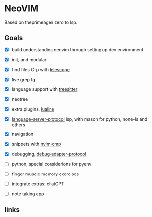 # NeoVIM

Based on theprimeagen zero to lsp.


## Goals

- [x] build understanding neovim through setting up dev environment
- [x] init, and modular
- [x] find files C-p with [telescope]
- [x] live grep <leader>fg
- [x] language support with [treesitter]
- [x] neotree
- [x] extra plugins, [lualine]
- [x] [language-server-protocol] lsp, with mason for python, none-ls and others
- [x] navigation
- [x] snippets with [nvim-cmp]
- [x] debugging, [debug-adapter-protocol]
- [ ] python, special considerions for pyenv
- [ ] finger muscle memory exercises
- [ ] integrate extras: chatGPT
- [ ] note taking app


## links

[telescope]: https://github.com/nvim-telescope/telescope.nvim
[treesitter]: https://github.com/nvim-treesitter/nvim-treesitter
[neotree]: https://github.com/nvim-neo-tree/neo-tree.nvim
[lualine]: https://github.com/nvim-lualine/lualine.nvim
[mason]: https://github.com/williambomanpyright/mason.nvim
[mason-lspconfig]: https://github.com/williamboman/mason-lspconfig.nvim
[lspconfig]: https://github.com/neovim/nvim-lspconfig
[telescope-ui-select]:https://github.com/nvim-telescope/telescope-ui-select.nvim
[nvim-cmp]: https://github.com/hrsh7th/nvim-cmp
[cmp_nvim_lsp]: https://github.com/hrsh7th/cmp-nvim-lsp
[language-server-protocol]: https://learn.microsoft.com/en-us/visualstudio/extensibility/language-server-protocol?view=vs-2022
[debug-adapter-protocol]: https://microsoft.github.io/debug-adapter-protocol
